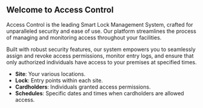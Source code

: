 ## Welcome to Access Control

Access Control is the leading Smart Lock Management System, crafted for unparalleled security and ease of use. Our platform streamlines the process of managing and monitoring access throughout your facilities.

Built with robust security features, our system empowers you to seamlessly assign and revoke access permissions, monitor entry logs, and ensure that only authorized individuals have access to your premises at specified times.

- **Site**: Your various locations.
- **Lock**: Entry points within each site.
- **Cardholders**: Individuals granted access permissions.
- **Schedules**: Specific dates and times when cardholders are allowed access.
